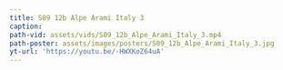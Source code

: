 ```yaml
---
title: S09 12b Alpe Arami Italy 3
caption:
path-vid: assets/vids/S09_12b_Alpe_Arami_Italy_3.mp4
path-poster: assets/images/posters/S09_12b_Alpe_Arami_Italy_3.jpg
yt-url: 'https://youtu.be/-HWXKoZ64uA'
---
```


